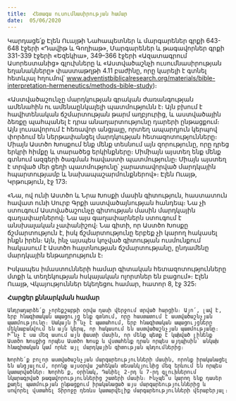 ```yaml
---
title:  Հետագա ուսումնասիրության համար
date:  05/06/2020
---
```


Կարդացե՛ք Էլեն Ուայթի Նահապետներ և մարգարեներ գրքի 643-648 էջերի «Դավիթ և Գողիաթ», Մարգարեներ և թագավորներ գրքի 331-339 էջերի «Եզեկիա», 349–366 էջերի «Ազատագրում Ասորեստանից» գլուխները և «Աստվածաշնչի ուսումնասիրության եղանակները» փաստաթղթի 4.11 բաժինը, որը կարելի է գտնել հետևյալ հղումով՝ www.adventistbiblicalresearch.org/materials/bible-interpretation-hermeneutics/methods-bible-study)։

«Աստվածաշունչը մարդկության գրական ժառանգության ամենահին ու ամենաընկալելի պատմությունն է։ Այն բխում է հավիտենական ճշմարտության թարմ աղբյուրից, և աստվածային ձեռքը պահպանել է դրա անաղարտությունը դարերի ընթացքում։ Այն լուսավորում է հեռավոր անցյալը, որտեղ ապարդյուն կերպով փորձում են ներթափանցել մարդկության հետազոտությունները։ Միայն Աստծո Խոսքում ենք մենք տեսնում այն զորությունը, որը դրեց երկրի հիմքը և տարածեց երկինքները։ Միմիայն այստեղ ենք մենք գտնում ազգերի ծագման հավաստի պատմությունը։ Միայն այստեղ է տրված մեր ցեղի պատմությունը՝ չարատավորված մարդկային հպարտությամբ և նախապաշարմունքներով»։ Էլեն Ուայթ, Կրթություն, էջ 173։

«Նա, ով ունի Աստծո և Նրա Խոսքի մասին գիտություն, հաստատուն հավատ ունի Սուրբ Գրքի աստվածայնության հանդեպ։ Նա չի ստուգում Աստվածաշունչը գիտության մասին մարդկային գաղափարներով։ Նա այս գաղափարներն ստուգում է անսխալական չափանիշով։ Նա գիտի, որ Աստծո Խոսքը ճշմարտություն է, իսկ ճշմարտությունը երբեք չի կարող հակասել ինքն իրեն։ Այն, ինչ այսպես կոչված գիտության ուսմունքում հակասում է Աստծո հայտնության ճշմարտությանը, ընդամենը մարդկային ենթադրություն է։

Իսկապես իմաստունների համար գիտական հետազոտությունները մտքի և տեղեկության հսկայական ոլորտներ են բացում»։ Էլեն Ուայթ, Վկայություններ եկեղեցու համար, հատոր 8, էջ 325։

**Հարցեր քննարկման համար**

`Անդրադարձե՛ք չորեքշաբթի օրվա դասի վերջում տրված հարցին։ Այո՛, լավ է, երբ հնագիտական ապացույց ենք գտնում, որը հաստատում է աստվածաշնչյան պատմությունը։ Սակայն ի՞նչ է պատահում, երբ հնագիտական ապացույցները մեկնաբանվում են այն կերպ, որ հակասում են աստվածաշնչյան պատմությանը։ Ի՞նչ է սա մեզ ասում այն փաստի մասին, որ մենք պետք է կախված լինենք Աստծո Խոսքից որպես Աստծո Խոսք և վստահենք դրան որպես այդպիսին՝ անկախ հնագիտական կամ որևէ այլ մարդկային գիտության պնդումներից։`

`Խորհե՛ք բոլոր աստվածաշնչյան մարգարեությունների մասին, որոնք իրականացել են անցյալում, որոնք այսօրվա շահեկան տեսանկյունից մեզ երևում են որպես կատարվածներ։ Խորհե՛ք, օրինակ, Դանիել 2-րդ և 7-րդ գլուխներում նկարագրված թագավորություններից շատերի մասին։ Ինչպե՞ս կարող ենք դասեր քաղել պատմության ընթացքում իրականացած այս մարգարեություններից և սովորել վստահել Տիրոջը դեռևս կատարվելիք մարգարեությունների վերաբերյալ։`